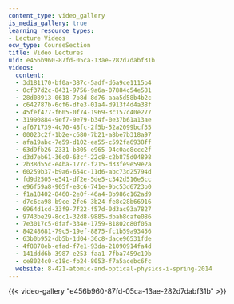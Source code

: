 ```yaml
---
content_type: video_gallery
is_media_gallery: true
learning_resource_types:
- Lecture Videos
ocw_type: CourseSection
title: Video Lectures
uid: e456b960-87fd-05ca-13ae-282d7dabf31b
videos:
  content:
  - 3d181170-bf0a-387c-5adf-d6a9ce1115b4
  - 0cf37d2c-8431-9756-9a6a-07884c54e581
  - 28d08913-0618-7b8d-8d76-aaa5d58b4b2c
  - c642787b-6cf6-dfe3-01a4-d913f4d4a38f
  - 45fef477-f605-0f74-1969-3c157c40e277
  - 31990884-9ef7-9e79-b34f-0e37b61a13ae
  - af671739-4c70-48fc-2f5b-52a2099bcf35
  - 00023c2f-1b2e-c680-7b21-a8be7b318a97
  - afa19abc-7e59-d102-ea55-c592fa6938ff
  - 63d9fb26-2331-b805-e965-94c0ae8ccc2f
  - d3d7eb61-36c0-63cf-22c8-c2b875d04898
  - 2b38d55c-e4ba-177c-f215-d33fe9e59e2a
  - 60259b37-b9a6-654c-11d6-abc73d25794d
  - fd9d2505-e541-df2e-5de5-c342d516e5cc
  - e96f59a8-905f-e8c6-741e-9bc53d6723b0
  - f1a18402-8460-2e0f-46a4-8b986c162ad9
  - d7c6ca98-b9ce-2fe6-3b24-fe8c28b66916
  - 6964d1cd-33f9-7f22-f57d-0d3ac93a7827
  - 9743be29-8cc1-32d8-9885-dbab8cafe086
  - 7e3017c5-0faf-334e-1759-81802c80f05a
  - 84248681-79c5-19ef-8875-fc1b59a93456
  - 63b0b952-db5b-1d04-36c8-dace96531fde
  - 4f8878eb-efad-f7e1-93da-21090914fa4d
  - 141ddd6b-3987-e253-faa1-7fba7459c19b
  - ce8024c0-c18c-fb24-8053-f7a5acebc6fc
  website: 8-421-atomic-and-optical-physics-i-spring-2014
---
```



{{< video-gallery "e456b960-87fd-05ca-13ae-282d7dabf31b" >}}

